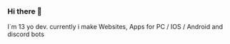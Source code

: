 ### Hi there 👋

I`m 13 yo dev.
currently i make Websites, Apps for PC / IOS / Android and discord bots
